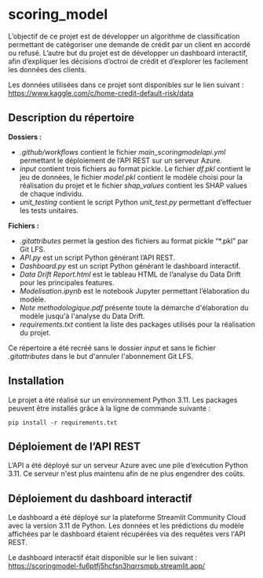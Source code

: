 # scoring_model

L’objectif de ce projet est de développer un algorithme de classification permettant de catégoriser une demande de crédit par un client en accordé ou refusé. L’autre but du projet est de développer un dashboard interactif, afin d’expliquer les décisions d’octroi de crédit et d’explorer les facilement les données des clients.

Les données utilisées dans ce projet sont disponibles sur le lien suivant : https://www.kaggle.com/c/home-credit-default-risk/data

## Description du répertoire

**Dossiers :**
- _.github/workflows_ contient le fichier _main\_scoringmodelapi.yml_ permettant le déploiement de l’API REST sur un serveur Azure.
- _input_ contient trois fichiers au format pickle. Le fichier _df.pkl_ contient le jeu de données, le fichier _model.pkl_ contient le modèle choisi pour la réalisation du projet et le fichier _shap\_values_ contient les SHAP values de chaque individu.
- _unit\_testing_ contient le script Python _unit\_test.py_ permettant d’effectuer les tests unitaires.

**Fichiers :**
- _.gitattributes_ permet la gestion des fichiers au format pickle “*.pkl” par Git LFS.
- _API.py_ est un script Python générant l’API REST.
- _Dashboard.py_ est un script Python générant le dashboard interactif.
- _Data Drift Report.html_ est le tableau HTML de l’analyse du Data Drift pour les principales features.
- _Modelisation.ipynb_ est le notebook Jupyter permettant l’élaboration du modèle.
- _Note methodologique.pdf_ présente toute la démarche d'élaboration du modèle jusqu'à l'analyse du Data Drift.
- _requirements.txt_ contient la liste des packages utilisés pour la réalisation du projet.

Ce répertoire a été recréé sans le dossier _input_ et sans le fichier _.gitattributes_ dans le but d'annuler l'abonnement Git LFS.

## Installation

Le projet a été réalisé sur un environnement Python 3.11. Les packages peuvent être installés grâce à la ligne de commande suivante : 

`pip install -r requirements.txt`

## Déploiement de l’API REST

L’API a été déployé sur un serveur Azure avec une pile d’exécution Python 3.11. Ce serveur n'est plus maintenu afin de ne plus engendrer des coûts.

## Déploiement du dashboard interactif

Le dashboard a été déployé sur la plateforme Streamlit Community Cloud avec la version 3.11 de Python. Les données et les prédictions du modèle affichées par le dashboard étaient récupérées via des requêtes vers l'API REST.

Le dashboard interactif était disponible sur le lien suivant : https://scoringmodel-fu6ptfj5hcfsn3hqrrsmpb.streamlit.app/
